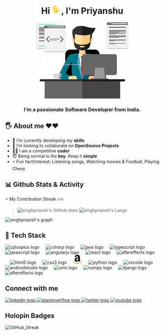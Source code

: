 <h1 align="center">Hi <img  height="30px" width="30px" src="https://raw.githubusercontent.com/singhpriansh/singhpriansh/master/wave.gif">, I'm Priyanshu</h1>

<p align="center">
  <img height="250px" width="303px" src="https://raw.githubusercontent.com/singhpriansh/singhpriansh/master/developer_image.png"/>
</p>

<h3 align="center">I'm a passionate Software Developer from India.</h3>

## 🖐 About me ❤❤

- 🌱 I’m currently developing my **skills**
- 👯 I’m looking to collaborate on **OpenSource Projects**
- 👨‍💻 I am a competitive **coder**
- 😇 Being normal is the **key**. Keep it **simple**
- ⚡ Fun fact/Interest: Listening songs, Watching movies & Football, Playing Chess

## 📊 Github Stats & Activity

⭐️ My Contribution Streak 🔥🔥

> ![singhpriansh's GitHub stats](https://github-readme-stats.vercel.app/api?username=singhpriansh&show_icons=true&theme=react&hide_border=true&bg_color=0D1117&background=0%2CEB545400%2CEB545400) ![singhpriansh's Langs](https://github-readme-stats.vercel.app/api/top-langs/?username=singhpriansh&layout=compact&theme=react&hide_border=true&bg_color=0D1117&background=0%2CEB545400%2CEB545400)

![singhpriansh's graph](https://github-readme-activity-graph.vercel.app/graph/?username=singhpriansh&theme=react&hide_border=true&bg_color=0D1117&background=0%2CEB545400%2CEB545400)


<h2>
🚀 Tech Stack
</h2>

<p height="30">
  <img src="https://cdn.jsdelivr.net/gh/devicons/devicon/icons/cplusplus/cplusplus-original.svg" width="30px" height="30px" alt="cplusplus logo" />
  <img width="12" />
  <img src="https://cdn.jsdelivr.net/gh/devicons/devicon/icons/csharp/csharp-original.svg" width="30px" height="30px" alt="csharp logo"  />
  <img width="12" />
  <img src="https://img.icons8.com/color/48/000000/java-coffee-cup-logo.png" width="30px" height="30px" alt="java logo"  />
  <img width="12" />
  <img src="https://cdn.jsdelivr.net/gh/devicons/devicon/icons/typescript/typescript-original.svg" width="30px" height="30px" alt="typescript logo"  />
  <img width="12" />
  <img src="https://cdn.jsdelivr.net/gh/devicons/devicon/icons/javascript/javascript-original.svg" width="30px" height="30px" alt="javascript logo"  />
  <img width="12" />
  <img src="https://cdn.jsdelivr.net/gh/devicons/devicon/icons/angularjs/angularjs-original.svg" width="30px" height="30px" alt="angularjs logo"  />
  <img width="12" />
  <img src="https://cdn.jsdelivr.net/gh/devicons/devicon/icons/react/react-original.svg" width="30px" height="30px" alt="react logo"  />
  <img width="12" />
  <img src="https://img.icons8.com/color/48/000000/redux.png" width="30px" height="30px" alt="aftereffects logo"  />
  <img width="12" />
  <img src="https://cdn.jsdelivr.net/gh/devicons/devicon/icons/html5/html5-original.svg" width="30px" height="30px" alt="html5 logo"  />
  <img width="12" />
  <img src="https://cdn.jsdelivr.net/gh/devicons/devicon/icons/css3/css3-original.svg" width="30px" height="30px" alt="css3 logo"  />
  <img width="12" />
  <img src="https://raw.githubusercontent.com/singhpriansh/singhpriansh/master/amazon.webp" width="30px" height="30px" alt="amazonwebservices"/>
  <img width="12" />
  <img src="https://cdn.jsdelivr.net/gh/devicons/devicon/icons/python/python-original.svg" width="30px" height="30px" alt="python logo"  />
  <img width="12" />
  <img src="https://cdn.jsdelivr.net/gh/devicons/devicon/icons/vscode/vscode-original.svg" width="30px" height="30px" alt="vscode logo"  />
  <img width="12" />
  <img src="https://cdn.jsdelivr.net/gh/devicons/devicon/icons/androidstudio/androidstudio-original.svg" width="30px" height="30px" alt="androidstudio logo"  />
  <img width="12" />
  <img src="https://cdn.jsdelivr.net/gh/devicons/devicon/icons/unix/unix-original.svg" width="30px" height="30px" alt="unix logo"  />
  <img width="12" />
  <img src="https://cdn.jsdelivr.net/gh/devicons/devicon/icons/numpy/numpy-original.svg" width="30px" height="30px" alt="numpy logo"  />
  <img width="12" />
  <img src="https://cdn.jsdelivr.net/gh/devicons/devicon/icons/django/django-plain.svg" width="30px" height="30px" alt="django logo"  />
  <img width="12" />
  <img src="https://cdn.jsdelivr.net/gh/devicons/devicon/icons/aftereffects/aftereffects-original.svg" width="30px" height="30px" alt="aftereffects logo"  />
</p>

## Connect with me
<div>
  <a href="https://www.linkedin.com/in/singhpriansh/" target="_blank">
    <img src="https://img.shields.io/static/v1?message=LinkedIn&logo=linkedin&label=&color=0077B5&logoColor=white&labelColor=&style=for-the-badge" height="35" alt="linkedin logo"  />
  </a>
  <a href="https://stackoverflow.com/users/14113939/singhpriansh?tab=profile" target="_blank">
    <img src="https://img.shields.io/static/v1?message=Stackoverflow&logo=stackoverflow&label=&color=FE7A16&logoColor=white&labelColor=&style=for-the-badge" height="35" alt="stackoverflow logo"  />
  </a>
  <a href="https://twitter.com/singhpriansh_cc" target="_blank">
    <img src="https://img.shields.io/static/v1?message=Twitter&logo=twitter&label=&color=1DA1F2&logoColor=white&labelColor=&style=for-the-badge" height="35" alt="twitter logo"  />
  </a>
  <a href="https://www.youtube.com/@singhpriansh" target="_blank">
    <img src="https://img.shields.io/static/v1?message=Youtube&logo=youtube&label=&color=FF0000&logoColor=white&labelColor=&style=for-the-badge" height="35" alt="youtube logo"  />
  </a>
</div>

## Holopin Badges
![GitHub_Streak](https://streak-stats.demolab.com?user=singhpriansh&theme=react&hide_border=true&date_format=j%20M%5B%20Y%5D&background=0%2CEB545400%2CEB545400)
